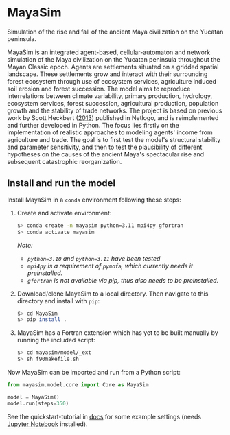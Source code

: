 # MayaSim
Simulation of the rise and fall of the ancient Maya civilization on the Yucatan peninsula.

MayaSim is an integrated agent-based, cellular-automaton and network simulation of the Maya civilization on the Yucatan peninsula throughout the Mayan Classic epoch. Agents are settlements situated on a gridded spatial landscape. These settlements grow and interact with their surrounding forest ecosystem through use of ecosystem services, agriculture induced soil erosion and forest succession. The model aims to reproduce interrelations between climate variability, primary production, hydrology, ecosystem services, forest succession, agricultural production, population growth and the stability of trade networks. The project is based on previous work by Scott Heckbert ([2013](https://www.comses.net/codebases/3063/releases/1.3.0/)) published in Netlogo, and is reimplemented and further developed in Python. The focus lies firstly on the implementation of realistic approaches to modeling agents' income from agriculture and trade. The goal is to first test the model's structural stability and parameter sensitivity, and then to test the plausibility of different hypotheses on the causes of the ancient Maya's spectacular rise and subsequent catastrophic reorganization.

## Install and run the model

Install MayaSim in a `conda` environment following these steps:

1. Create and activate environment:
    ```bash
    $> conda create -n mayasim python=3.11 mpi4py gfortran
    $> conda activate mayasim
    ```
    _Note:_
    - _`python=3.10` and `python=3.11` have been tested_
    - _`mpi4py` is a requirement of `pymofa`, which currently needs it preinstalled._
    - _`gfortran` is not available via pip, thus also needs to be preinstalled._

2. Download/clone MayaSim to a local directory. Then navigate to this directory and install with `pip`:
    ```bash
    $> cd MayaSim
    $> pip install .
    ```

3. MayaSim has a Fortran extension which has yet to be built manually by running the included script:
    ```bash
    $> cd mayasim/model/_ext
    $> sh f90makefile.sh
    ```

Now MayaSim can be imported and run from a Python script:

```python
from mayasim.model.core import Core as MayaSim

model = MayaSim()
model.run(steps=350)
```

See the quickstart-tutorial in [docs](docs) for some example settings (needs 
[Jupyter Notebook](https://jupyter-notebook.readthedocs.io/en/latest/) installed).
